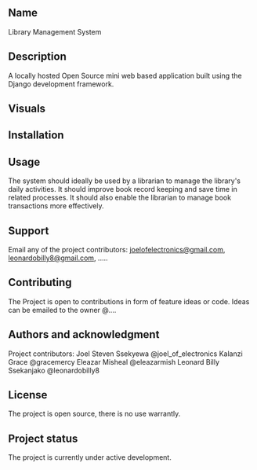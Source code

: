 ## Name
Library Management System

## Description
A locally hosted Open Source mini web based application built using the Django development framework.

## Visuals

## Installation

## Usage
The system should ideally be used by a librarian to manage the library's daily activities. It should improve book record keeping and save time in related processes. It should also enable the librarian to manage book transactions more effectively. 

## Support
Email any of the project contributors: 
joelofelectronics@gmail.com, leonardobilly8@gmail.com, ..... 

## Contributing
The Project is open to contributions in form of feature ideas or code.
Ideas can be emailed to the owner @....

## Authors and acknowledgment
Project contributors:
Joel Steven Ssekyewa @joel_of_electronics
Kalanzi Grace @gracemercy
Eleazar Misheal @eleazarmish
Leonard Billy Ssekanjako @leonardobilly8

## License
The project is open source, there is no use warrantly. 

## Project status
The project is currently under active development. 
